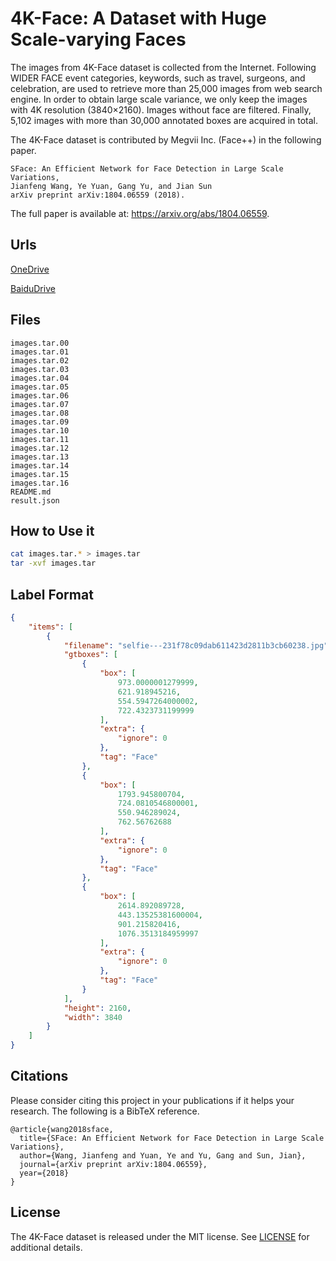 # 4K-Face: A Dataset with Huge Scale-varying Faces

The images from 4K-Face dataset is collected from the Internet. Following WIDER FACE event categories, keywords, such as travel, surgeons, and celebration, are used to retrieve more than 25,000 images from web search engine. In order to obtain large scale variance, we only keep the images with 4K resolution (3840×2160). Images without face are filtered. Finally, 5,102 images with more than 30,000 annotated boxes are acquired in total.

The 4K-Face dataset is contributed by Megvii Inc. (Face++) in the following paper.

```
SFace: An Efficient Network for Face Detection in Large Scale Variations,
Jianfeng Wang, Ye Yuan, Gang Yu, and Jian Sun
arXiv preprint arXiv:1804.06559 (2018).
```

The full paper is available at: <https://arxiv.org/abs/1804.06559>.

## Urls

[OneDrive](https://megvii-my.sharepoint.cn/:f:/g/personal/wangjianfeng_megvii_com/EuqMTgmVHllGpWI2agiizNcBRsbUk1Wvjxf3KOEp7wsYJg?e=ekCy09)

[BaiduDrive](https://pan.baidu.com/s/12rtKJEqqJcTJlOTDyQuY6A)

## Files

```
images.tar.00
images.tar.01
images.tar.02
images.tar.03
images.tar.04
images.tar.05
images.tar.06
images.tar.07
images.tar.08
images.tar.09
images.tar.10
images.tar.11
images.tar.12
images.tar.13
images.tar.14
images.tar.15
images.tar.16
README.md
result.json
```

## How to Use it

```bash
cat images.tar.* > images.tar
tar -xvf images.tar
```

## Label Format

```json
{
    "items": [
        {
            "filename": "selfie---231f78c09dab611423d2811b3cb60238.jpg",
            "gtboxes": [
                {
                    "box": [
                        973.0000001279999,
                        621.918945216,
                        554.5947264000002,
                        722.4323731199999
                    ],
                    "extra": {
                        "ignore": 0
                    },
                    "tag": "Face"
                },
                {
                    "box": [
                        1793.945800704,
                        724.0810546800001,
                        550.946289024,
                        762.56762688
                    ],
                    "extra": {
                        "ignore": 0
                    },
                    "tag": "Face"
                },
                {
                    "box": [
                        2614.892089728,
                        443.13525381600004,
                        901.215820416,
                        1076.3513184959997
                    ],
                    "extra": {
                        "ignore": 0
                    },
                    "tag": "Face"
                }
            ],
            "height": 2160,
            "width": 3840
        }
    ]
}
```

## Citations

Please consider citing this project in your publications if it helps your research. The following is a BibTeX reference.

```
@article{wang2018sface,
  title={SFace: An Efficient Network for Face Detection in Large Scale Variations},
  author={Wang, Jianfeng and Yuan, Ye and Yu, Gang and Sun, Jian},
  journal={arXiv preprint arXiv:1804.06559},
  year={2018}
}
```

## License

The 4K-Face dataset is released under the MIT license. See [LICENSE](LICENSE) for additional details.
